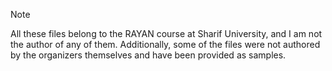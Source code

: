> [!Note]
> All these files belong to the RAYAN course at Sharif University, and I am not the author of any of them. Additionally, some of the files were not authored by the organizers themselves and have been provided as samples.

